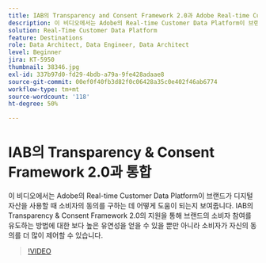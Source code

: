 ```yaml
---
title: IAB의 Transparency and Consent Framework 2.0과 Adobe Real-time Customer Data Platform 통합
description: 이 비디오에서는 Adobe의 Real-time Customer Data Platform이 브랜드가 디지털 자산을 사용할 때 소비자의 동의를 구하는 데 어떻게 도움이 되는지 보여줍니다. IAB의 Transparency & Consent Framework 2.0의 지원을 통해 브랜드의 소비자 참여를 유도하는 방법에 대한 보다 높은 유연성을 얻을 수 있을 뿐만 아니라 소비자가 자신의 동의를 더 많이 제어할 수 있습니다.
solution: Real-Time Customer Data Platform
feature: Destinations
role: Data Architect, Data Engineer, Data Architect
level: Beginner
jira: KT-5950
thumbnail: 38346.jpg
exl-id: 337b97d0-fd29-4bdb-a79a-9fe428adaae8
source-git-commit: 00ef0f40fb3d82f0c06428a35c0e402f46ab6774
workflow-type: tm+mt
source-wordcount: '118'
ht-degree: 50%

---
```


# IAB의 Transparency &amp; Consent Framework 2.0과 통합

이 비디오에서는 Adobe의 Real-time Customer Data Platform이 브랜드가 디지털 자산을 사용할 때 소비자의 동의를 구하는 데 어떻게 도움이 되는지 보여줍니다. IAB의 Transparency &amp; Consent Framework 2.0의 지원을 통해 브랜드의 소비자 참여를 유도하는 방법에 대한 보다 높은 유연성을 얻을 수 있을 뿐만 아니라 소비자가 자신의 동의를 더 많이 제어할 수 있습니다.

>[!VIDEO](https://video.tv.adobe.com/v/38346?learn=on)
